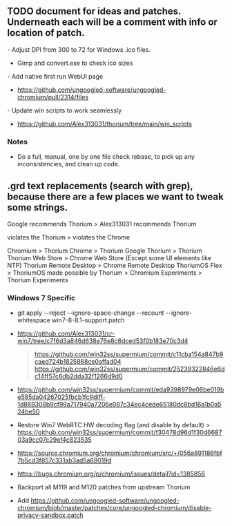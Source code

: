 ## TODO document for ideas and patches. Underneath each will be a comment with info or location of patch.

&#45; Adjust DPI from 300 to 72 for Windows .ico files.

 - Gimp and convert.exe to check ico sizes

&#45; Add native first run WebUI page

 - https://github.com/ungoogled-software/ungoogled-chromium/pull/2314/files

&#45; Update win scripts to work seamlessly

 - https://github.com/Alex313031/thorium/tree/main/win_scripts

### Notes

 - Do a full, manual, one by one file check rebase, to pick up any inconsistencies, and clean up code.

## .grd text replacements (search with grep), because there are a few places we want to tweak some strings.

Google recommends Thorium > Alex313031 recommends Thorium

violates the Thorium > violates the Chrome 

Chromium > Thorium
Chrome > Thorium
Google Thorium > Thorium
Thorium Web Store > Chrome Web Store (Except some UI elements like NTP)
Thorium Remote Desktop > Chrome Remote Desktop
ThoriumOS Flex > ThoriumOS
made possible by Thorium > Chromium
Experiments > Thorium Experiments

### Windows 7 Specific

 - git apply --reject --ignore-space-change --recount --ignore-whitespace win7-8-8.1-support.patch

 - https://github.com/Alex313031/cr-win7/tree/c7f6d3a846d638e76e8c6dced53f0b183e70c3d4
   > https://github.com/win32ss/supermium/commit/c11cba154a847b9caed724b1825868ce0affad04
   > https://github.com/win32ss/supermium/commit/25239322846e6dc14ff57c6db2dda32f1266d9d0

 - https://github.com/win32ss/supermium/commit/eda9398979e06be019be585da04267025fbcb1fc#diff-1d869308b9cf99a717940a7206e087c34ec4cede65180dc8bd16a1b0a524be50
 - Restore Win7 WebRTC HW decoding flag (and disable by default) > https://github.com/win32ss/supermium/commit/f30478d96d1f30d668703a9cc07c29ef4c823535

 - https://source.chromium.org/chromium/chromium/src/+/056a891186fbf7b5cd3f857c331ab3ad5a69019d

 - https://bugs.chromium.org/p/chromium/issues/detail?id=1385856

 - Backport all M119 and M120 patches from upstream Thorium

 - Add https://github.com/ungoogled-software/ungoogled-chromium/blob/master/patches/core/ungoogled-chromium/disable-privacy-sandbox.patch
